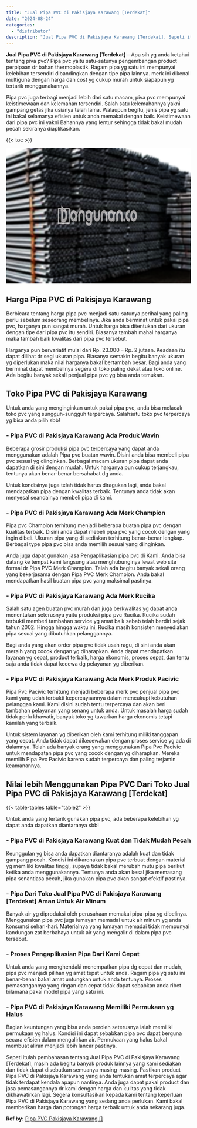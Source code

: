 ```yaml
---
title: "Jual Pipa PVC di Pakisjaya Karawang [Terdekat]"
date: "2024-08-24"
categories: 
  - "distributor"
description: "Jual Pipa PVC di Pakisjaya Karawang [Terdekat]. Sepeti itulah pembahasan tentang Jual Pipa PVC di Pakisjaya Karawang [Terdekat], masih ada begitu banyak pr..."
---
```


**Jual Pipa PVC di Pakisjaya Karawang \[Terdekat\]** – Apa sih yg anda ketahui tentang piva pvc? Pipa pvc yaitu satu-satunya pengembangan product perpipaan dr bahan thermoplastik. Ragam pipa yg satu ini mempunyai kelebihan tersendiri dibandingkan dengan tipe pipa lainnya. merk ini dikenal multiguna dengan harga dan cost yg cukup murah untuk siapapun yg tertarik menggunakannya.

Pipa pvc juga terbagi menjadi lebih dari satu macam, piva pvc mempunyai keistimewaan dan kelemahan tersendiri. Salah satu kelemahannya yakni gampang getas jika usianya telah lama. Walaupun begitu, jenis pipa yg satu ini bakal selamanya efisien untuk anda memakai dengan baik. Keistimewaan dari pipa pvc ini yakni Bahannya yang lentur sehingga tidak bakal mudah pecah sekiranya diaplikasikan.

{{< toc >}}

![Jual Pipa PVC di Pakisjaya Karawang [Terdekat]](/images/jaul-pipa-pvc-46.png)

## Harga Pipa PVC di Pakisjaya Karawang

Berbicara tentang harga pipa pvc menjadi satu-satunya perihal yang paling perlu sebelum seseorang membelinya. Jika anda berminat untuk pakai pipa pvc, harganya pun sangat murah. Untuk harga bisa ditentukan dari ukuran dengan tipe dari pipa pvc itu sendiri. Biasanya tambah mahal harganya maka tambah baik kwalitas dari pipa pvc tersebut.

Harganya pun bervariatif mulai dari Rp. 23.000 – Rp. 2 jutaan. Keadaan itu dapat dilihat dr segi ukuran pipa. Biasanya semakin begitu banyak ukuran yg diperlukan maka nilai harganya bakal bertambah besar. Bagi anda yang berminat dapat membelinya segera di toko paling dekat atau toko online. Ada begitu banyak sekali penjual pipa pvc yg bisa anda temukan.

## Toko Pipa PVC di Pakisjaya Karawang

Untuk anda yang menginginkan untuk pakai pipa pvc, anda bisa melacak toko pvc yang sungguh-sungguh terpercaya. Salahsatu toko pvc terpercaya yg bisa anda pilih sbb!

### \- Pipa PVC di Pakisjaya Karawang Ada Produk Wavin

Beberapa grosir produksi pipa pvc terpercaya yang dapat anda menggunakan adalah Pipa pvc buatan wavin. Disini anda bisa membeli pipa pvc sesuai yg diinginkan. Berbagai macam ukuran pipa dapat anda dapatkan di sini dengan mudah. Untuk harganya pun cukup terjangkau, tentunya akan benar-benar bersahabat dg anda.

Untuk kondisinya juga telah tidak harus diragukan lagi, anda bakal mendapatkan pipa dengan kwalitas terbaik. Tentunya anda tidak akan menyesal seandainya membeli pipa di kami.

### \- Pipa PVC di Pakisjaya Karawang Ada Merk Champion

Pipa pvc Champion terhitung menjadi beberapa buatan pipa pvc dengan kualitas terbaik. Disini anda dapat mebeli pipa pvc yang cocok dengan yang ingin dibeli. Ukuran pipa yang di sediakan terhitung benar-benar lengkap. Berbagai type pipa pvc bisa anda memilih sesuai yang diinginkan.

Anda juga dapat gunakan jasa Pengaplikasian pipa pvc di Kami. Anda bisa datang ke tempat kami langsung atau menghubunginya lewat web site formal dr Pipa PVC Merk Champion. Telah ada begitu banyak sekali orang yang bekerjasama dengan Pipa PVC Merk Champion. Anda bakal mendapatkan hasil buatan pipa pvc yang maksimal pastinya.

### \- Pipa PVC di Pakisjaya Karawang Ada Merk Rucika

Salah satu agen buatan pvc murah dan juga berkwalitas yg dapat anda menentukan seterusnya yaitu produksi pipa pvc Rucika. Rucika sudah terbukti memberi tambahan service yg amat baik sebab telah berdiri sejak tahun 2002. Hingga hingga waktu ini, Rucika masih konsisten menyediakan pipa sesuai yang dibutuhkan pelanggannya.

Bagi anda yang akan order pipa pvc tidak usah ragu, di sini anda akan meraih yang cocok dengan yg diharapkan. Anda dapat mendapatkan layanan yg cepat, product terbaik, harga ekonomis, proses cepat, dan tentu saja anda tidak dapat kecewa dg pelayanan yg diberikan.

### \- Pipa PVC di Pakisjaya Karawang Ada Merk Produk Pacivic

Pipa Pvc Pacivic terhitung menjadi beberapa merk pvc penjual pipa pvc kami yang udah terbukti kepercayaannya dalam mencukupi kebutuhan pelanggan kami. Kami disini sudah tentu terpercaya dan akan beri tambahan pelayanan yang senang untuk anda. Untuk masalah harga sudah tidak perlu khawatir, banyak toko yg tawarkan harga ekonomis tetapi kamilah yang terbaik.

Untuk sistem layanan yg diberikan oleh kami terhitung miliki tanggapan yang cepat. Anda tidak dapat dikecewakan dengan proses service yg ada di dalamnya. Telah ada banyak orang yang menggunakan Pipa Pvc Pacivic untuk mendapatan pipa pvc yang cocok dengan yg diharapkan. Mereka memilih Pipa Pvc Pacivic karena sudah terpercaya dan paling terjamin keamanannya.

## Nilai lebih Menggunakan Pipa PVC Dari Toko Jual Pipa PVC di Pakisjaya Karawang \[Terdekat\]

{{< table-tables table="table2" >}}

Untuk anda yang tertarik gunakan pipa pvc, ada beberapa kelebihan yg dapat anda dapatkan diantaranya sbb!

### \- Pipa PVC di Pakisjaya Karawang Kuat dan Tidak Mudah Pecah

Keunggulan yg bisa anda dapatkan diantaranya adalah kuat dan tidak gampang pecah. Kondisi ini dikarenakan pipa pvc terbuat dengan material yg memiliki kwalitas tinggi, supaya tidak bakal merubah mutu pipa berikut ketika anda menggunakannya. Tentunya anda akan kesal jika memasang pipa senantiasa pecah, jika gunakan pipa pvc akan sangat efektif pastinya.

### \- Pipa Dari Toko Jual Pipa PVC di Pakisjaya Karawang \[Terdekat\] Aman Untuk Air Minum

Banyak air yg diproduksi oleh perusahaan memakai pipa-pipa yg dibelinya. Menggunakan pipa pvc juga lumayan memadai untuk air minum yg anda konsumsi sehari-hari. Materialnya yang lumayan memadai tidak mempunyai kandungan zat berbahaya untuk air yang mengalir di dalam pipa pvc tersebut.

### \- Proses Pengaplikasian Pipa Dari Kami Cepat

Untuk anda yang menghendaki menempatkan pipa dg cepat dan mudah, pipa pvc menjadi pilihan yg amat tepat untuk anda. Ragam pipa yg satu ini benar-benar bakal amat untungkan untuk anda tentunya. Proses pemasangannya yang ringan dan cepat tidak dapat sebabkan anda ribet bilamana pakai model pipa yang satu ini.

### \- Pipa PVC di Pakisjaya Karawang Memiliki Permukaan yg Halus

Bagian keuntungan yang bisa anda peroleh seterusnya ialah memiliki permukaan yg halus. Kondisi ini dapat sebabkan pipa pvc dapat berguna secara efisien dalam mengalirkan air. Permukaan yang halus bakal membuat aliran menjadi lebih lancar pastinya.

Sepeti itulah pembahasan tentang Jual Pipa PVC di Pakisjaya Karawang \[Terdekat\], masih ada begitu banyak produk lainnya yang kami sediakan dan tidak dapat disebutkan semuanya masing-masing. Pastikan product Pipa PVC di Pakisjaya Karawang yang anda tentukan amat terpercaya agar tidak terdapat kendala apapun nantinya. Anda juga dapat pakai product dan jasa pemasangannya dr kami dengan harga dan kulitas yang tidak dikhawatirkan lagi. Segera konsultasikan kepada kami tentang keperluan Pipa PVC di Pakisjaya Karawang yang sedang anda perlukan. Kami bakal memberikan harga dan potongan harga terbaik untuk anda sekarang juga.

**Ref by:** [Pipa PVC Pakisjaya Karawang []](https://id.wikipedia.org/wiki/Pipa)
